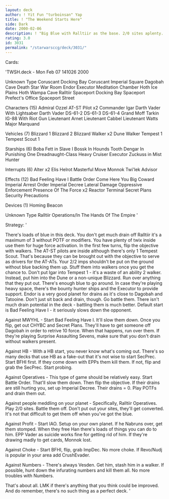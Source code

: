 ```yaml
---
layout: deck
author: ! Yit Fun "turboinsan" Yap
title: ! "The Weekend Starts Here"
side: Dark
date: 2000-02-06
description: ! "Big Blue with Ralltiir as the base. 2/0 sites aplenty. Throws out walkers and spaceships."
rating: 3.0
id: 3031
permalink: "/starwarsccg/deck/3031/"
---
```

Cards: 

'TWSH.deck - Mon Feb 07 141026 2000


Unknown Type
Coruscant Docking Bay
Coruscant Imperial Square
Dagobah Cave
Death Star War Room
Endor
Executor Meditation Chamber
Hoth Ice Plains
Hoth Wampa Cave
Ralltiir
Spaceport Docking Bay
Spaceport Prefect's Office
Spaceport Street

Characters (15)
Admiral Ozzel
AT-ST Pilot  x2
Commander Igar
Darth Vader With Lightsaber
Darth Vader
DS-61-2
DS-61-3
DS-61-4
Grand Moff Tarkin
IG-88 With Riot Gun
Lieutenant Arnet
Lieutenant Cabbel
Lieutenant Watts
Major Marquand

Vehicles (7)
Blizzard 1
Blizzard 2
Blizzard Walker  x2
Dune Walker
Tempest 1
Tempest Scout 1

Starships (6)
Boba Fett in Slave I
Bossk In Hounds Tooth
Dengar In Punishing One
Dreadnaught-Class Heavy Cruiser
Executor
Zuckuss in Mist Hunter

Interrupts (6)
Alter  x2
Elis Helrot
Masterful Move
Monnok
Twi'lek Advisor

Effects (12)
Bad Feeling Have I
Battle Order
Come Here You Big Coward
Imperial Arrest Order
Imperial Decree
Lateral Damage
Oppressive Enforcement
Presence Of The Force  x2
Reactor Terminal
Secret Plans
Security Precautions

Devices (1)
Homing Beacon

Unknown Type
Ralltiir Operations/In The Hands Of The Empire
'

Strategy: '

There's loads of blue in this deck. You don't get much drain off Ralltiir it's a maximum of 3 without POTF or modifiers. You have plenty of twix inside use them for huge force activation. In the first few turns, flip the objective with walkers. The AT-ST pilots are inside although there's only 1 Tempest Scout. That's because they can be brought out with the objective to serve as drivers for the AT-ATs. Your 2/2 imps shouldn't be put on the ground without blue backing them up. Stuff them into walkers once you get the chance to. Don't put Igar into Tempest 1 - it's a waste of an ability 2 walker. Instead, put him into the Dune or a non-unique Blizzard. Run over anything that they put out. There's enough blue to go around. In case they're playing heavy space, there's the bounty hunter ships and the Executor to provide support. Endor is a very good planet for drains as it's close to Dagobah and Tatooine. Don't just sit back and drain, though. Go battle them. There isn't much drain potential in the deck - battling them is much better. Default start is Bad Feeling Have I - it seriously slows down the opponent.

Against MWYHL - Start Bad Feeling Have I. It'll slow them down. Once you flip, get out CHYBC and Secret Plans. They'll have to get someone off Dagobah in order to retrive 10 force. When that happens, run over them. If they're playing Surprise Assaulting Sevens, make sure that you don't drain without walkers present.

Against HB - With a HB start, you never know what's coming out. There's so many decks that use HB as a fake-out that it's not wise to start SecPrec. Start BFHI first. If they come down with EPPs them kill them. If not, flip and grab the SecPrec. Start probing.

Against Operatives - This type of game should be relatively easy. Start Battle Order. That'll slow them down. Then flip the objective. If their drains are still hurting you, set up Imperial Decree. Their drains = 0. Play POTFs and drain them out.

Against people meddling on your planet - Specifically, Ralltiir Operatives. Play 2/0 sites. Battle them off. Don't put out your sites, they'll get converted. It's not that difficult to get them off when you've got the blue.

Against Profit - Start IAO. Setup on your own planet. If he Nabruns over, get them stomped. When they free Han there's loads of things you can do to him. EPP Vader as suicide works fine for getting rid of him. If they're drawing madly to get cards, Monnok lost.

Against Choke - Start BFHI, flip, grab ImpDec. No more choke. If Revo/Nudj is popular in your area add CrushEvader.

Against Numbers - There's always Vesden. Get him, stash him in a walker. If possible, hunt down the infurating numbers and kill them all. No more troubles with Numbers.

That's about all. LMK if there's anything that you think could be improved. And do remember, there's no such thing as a perfect deck. '
